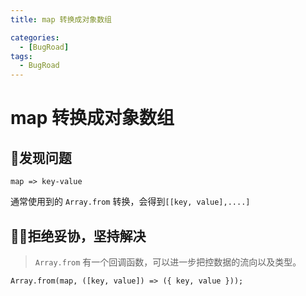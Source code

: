 ```yaml
---
title: map 转换成对象数组

categories:
  - [BugRoad]
tags: 
  - BugRoad
---
```


# map 转换成对象数组

## 🤔发现问题

`map => key-value`

通常使用到的 `Array.from` 转换，会得到`[[key, value],....]`

## 🙅‍♂️拒绝妥协，坚持解决

> `Array.from` 有一个回调函数，可以进一步把控数据的流向以及类型。

`Array.from(map, ([key, value]) => ({ key, value }));`